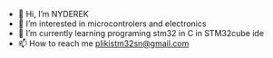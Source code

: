 - 👋 Hi, I’m NYDEREK
- 👀 I’m interested in microcontrolers and electronics
- 🌱 I’m currently learning programing stm32 in C in STM32cube ide
- 📫 How to reach me plikistm32sn@gmail.com

<!---
NYDEREK/NYDEREK is a ✨ special ✨ repository because its `README.md` (this file) appears on your GitHub profile.
You can click the Preview link to take a look at your changes.
--->
